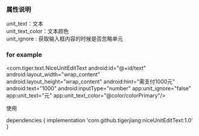 ### 属性说明  
unit_text：文本  
unit_text_color：文本颜色   
unit_ignore : 获取输入框内容的时候是否忽略单元

### for example  
<com.tiger.text.NiceUnitEditText
        android:id="@+id/text"
        android:layout_width="wrap_content"
        android:layout_height="wrap_content"
        android:hint="需支付1000元"
        android:text="1000"
        android:inputType="number"
        app:unit_ignore="false"
        app:unit_text="元"
        app:unit_text_color="@color/colorPrimary"/>

使用 

dependencies {
implementation 'com.github.tigerjiang:niceUnitEditText:1.0'
}
